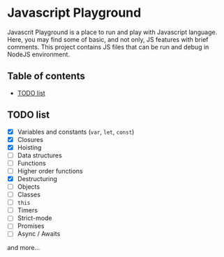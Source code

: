 # Javascript Playground
Javascrit Playground is a place to run and play with Javascript language. Here, you may find some of basic, and not only, JS features with brief comments. This project contains JS files that can be run and debug in NodeJS environment. 

## Table of contents
* [TODO list](#todo-list)

## TODO list

- [x] Variables and constants (`var`, `let`, `const`)
- [x] Closures
- [x] Hoisting
- [ ] Data structures
- [ ] Functions
- [ ] Higher order functions
- [x] Destructuring
- [ ] Objects
- [ ] Classes
- [ ] `this`
- [ ] Timers
- [ ] Strict-mode
- [ ] Promises
- [ ] Async / Awaits

and more...